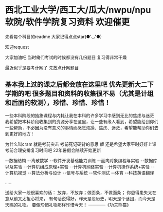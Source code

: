 # 西北工业大学/西工大/瓜大/nwpu/npu软院/软件学院复习资料 欢迎催更

先看每个科目的readme 大家记得点点star(●'◡'●)

欢迎request

大家加油吧 当时俺们考试的时候都没有几份题目 复习得非常干燥

最近似乎是要考计网了 先放点计网题目

## 基本我上过的课之后都会放在这里吧 优先更新大二下学期的吧 很多题目和资料的收集很不易（尤其是计组和后面的软测），珍惜、珍惜、珍惜！

一些本科阶段的抽象课程与内耗让我在本科的许多学习中感到无比的焦虑与迷茫
我希望把本科阶段收集到的资源分享在这里，让一些有缘人看到，希望能给到你们一些帮助，不必因为没有意义的事情而感觉烦躁、焦虑、迷茫，希望能帮助你们去到更好的地方！

为什么叫cram 就是考前突击 考前死记硬背的意思 额 还是希望大家平时好好上课考前合理安排复习时间吧
22年暑假会陆续开始更新

--数据结构
--离散数学
--软件开发基础能力训练
--面向对象编程与实验
--数据库以及实验
--计算机组成原理+实验
--计算机网络实验
--计算机操作系统+实验
--计算机视觉
--算法分析与设计
--信号与系统
--软件测试
--体育
--科技英语翻译

......


送给大家一段很喜欢的话：
放弃，不放弃；做面条，不做面条；
你患得患失太在意从前又太担心将来，
有句话说得好，昨天是段历史，明天是个谜团，而今天是天赐的礼物。
要像珍惜礼物那样珍惜今天！
              ————《功夫熊猫》
          
